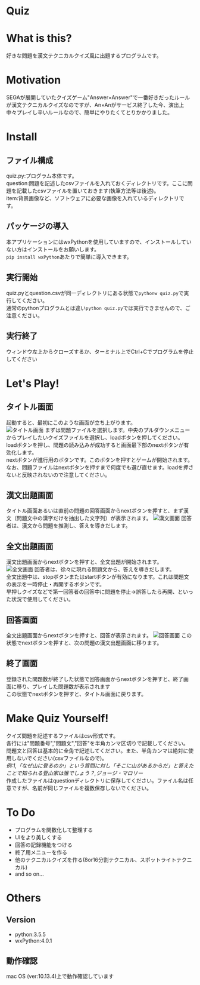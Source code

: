 # Quiz

# What is this?
好きな問題を漢文テクニカルクイズ風に出題するプログラムです。

# Motivation
SEGAが展開していたクイズゲーム"Answer×Answer"で一番好きだったルールが漢文テクニカルクイズなのですが、An×Anがサービス終了した今、演出上中々プレイし辛いルールなので、簡単にやりたくてとりかかりました。

# Install
## ファイル構成  
quiz.py:プログラム本体です。  
question:問題を記述したcsvファイルを入れておくディレクトリです。ここに問題を記載したcsvファイルを置いておきます(執筆方法等は後述)。  
item:背景画像など、ソフトウェアに必要な画像を入れているディレクトリです。

## パッケージの導入
本アプリケーションにはwxPythonを使用していますので、インストールしていない方はインストールをお願いします。  
`pip install wxPython`あたりで簡単に導入できます。

## 実行開始
quiz.pyとquestion.csvが同一ディレクトリにある状態で`pythonw quiz.py`で実行してください。  
通常のpythonプログラムとは違い`python quiz.py`では実行できませんので、ご注意ください。

## 実行終了
ウィンドウ左上からクローズするか、ターミナル上でCtrl+Cでプログラムを停止してください

# Let's Play!
## タイトル画面
起動すると、最初にこのような画面が立ち上がります。  
![タイトル画面](https://github.com/M-yuhki/quiz/blob/fig/title.png)
まずは問題ファイルを選択します。中央のプルダウンメニューからプレイしたいクイズファイルを選択し、loadボタンを押してください。  
loadボタンを押し、問題の読み込みが成功すると画面最下部のnextボタンが有効化します。  
nextボタンが進行用のボタンです。このボタンを押すとゲームが開始されます。  
なお、問題ファイルはnextボタンを押すまで何度でも選び直せます。loadを押さないと反映されないので注意してください。

## 漢文出題画面
タイトル画面あるいは直前の問題の回答画面からnextボタンを押すと、まず漢文（問題文中の漢字だけを抽出した文字列）が表示されます。
![漢文画面](https://github.com/M-yuhki/quiz/blob/fig/question_kanbun.png)
回答者は、漢文から問題を推測し、答えを導きだします。

## 全文出題画面
漢文出題画面からnextボタンを押すと、全文出題が開始されます。  
![全文画面](https://github.com/M-yuhki/quiz/blob/fig/question_zenbun.png)
回答者は、徐々に現れる問題文から、答えを導きだします。  
全文出題中は、stopボタンまたはstartボタンが有効になります。これは問題文の表示を一時停止・再開するボタンです。  
早押しクイズなどで第一回答者の回答中に問題を停止→誤答したら再開、といった状況で使用してください。

## 回答画面
全文出題画面からnextボタンを押すと、回答が表示されます。
![回答画面](https://github.com/M-yuhki/quiz/blob/fig/answer.png)
この状態でnextボタンを押すと、次の問題の漢文出題画面に移ります。

## 終了画面
登録された問題数が終了した状態で回答画面からnextボタンを押すと、終了画面に移り、プレイした問題数が表示されます  
この状態でnextボタンを押すと、タイトル画面に戻ります。

# Make Quiz Yourself!
クイズ問題を記述するファイルはcsv形式です。  
各行には"問題番号","問題文","回答"を半角カンマ区切りで記載してください。  
問題文と回答は基本的に全角で記述してください。また、半角カンマは絶対に使用しないでください(csvファイルなので)。  
*例:1,「なぜ山に登るのか」という質問に対し「そこに山があるからだ」と答えたことで知られる登山家は誰でしょう？,ジョージ・マロリー*  
作成したファイルはquestionディレクトリに保存してください。ファイル名は任意ですが、名前が同じファイルを複数保存しないでください。

# To Do
* プログラムを関数化して整理する
* UIをより美しくする
* 回答の記録機能をつける
* 終了用メニューを作る
* 他のテクニカルクイズを作る(8or16分割テクニカル、スポットライトテクニカル)
* and so on...

# Others

## Version
* python:3.5.5  
* wxPython:4.0.1

## 動作確認
mac OS (ver:10.13.4)上で動作確認しています
